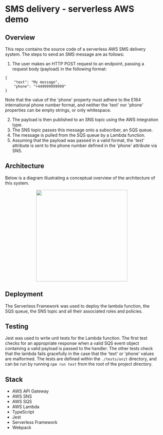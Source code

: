 # SMS delivery - serverless AWS demo
## Overview
This repo contains the source code of a serverless AWS SMS delivery system. The steps to send an SMS message are as follows:
1. The user makes an HTTP POST request to an endpoint, passing a request body (payload) in the following format:
```
{
	"text": "My message",
	"phone": "+449999999999"
}
```
Note that the value of the 'phone' property must adhere to the E164 international phone number format, and neither the 'text' nor 'phone' properties can be empty strings, or only whitespace.

2. The payload is then published to an SNS topic using the AWS integration type.
3. The SNS topic passes this message onto a subscriber, an SQS queue.
4. The message is pulled from the SQS queue by a Lambda function.
5. Assuming that the payload was passed in a valid format, the 'text' attribute is sent to the phone number defined in the 'phone' attribute via SNS.

## Architecture
Below is a diagram illustrating a conceptual overview of the architecture of this system.
<p align="center">
  <img src="https://i.imgur.com/RKX8oIR.png" height="300px"></img>
  <p>

## Deployment
The Serverless Framework was used to deploy the lambda function, the SQS queue, the SNS topic and all their associated roles and policies.

## Testing
Jest was used to write unit tests for the Lambda function. The first test checks for an appropriate response when a valid SQS event object containing a valid payload is passed to the handler. The other tests check that the lambda fails gracefully in the case that the 'text' or 'phone' values are malformed. The tests are defined within the `./tests/unit` directory, and can be run by running `npm run test` from the root of the project directory.

## Stack
* AWS API Gateway
* AWS SNS
* AWS SQS
* AWS Lambda
* TypeScript
* Jest
* Serverless Framework
* Webpack
